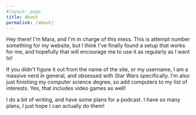 ```yaml
---
#layout: page
title: About
permalink: /about/
---
```


Hey there! I'm Mara, and I'm in charge of this mess. This is attempt number
something for my website, but I think I've finally found a setup that works for
me, and hopefully that will encourage me to use it as regularly as I want to!

If you didn't figure it out from the name of the site, or my username, I am a
massive nerd in general, and obsessed with Star Wars specifically. I'm also just
finishing my computer science degree, so add computers to my list of interests.
Yes, that includes video games as well!

I do a bit of writing, and have some plans for a podcast. I have so many plans,
I just hope I can actually do them!
